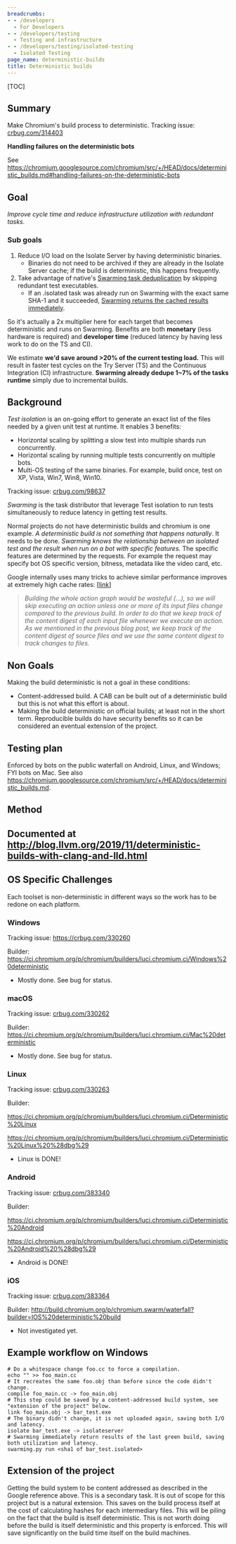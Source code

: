 ```yaml
---
breadcrumbs:
- - /developers
  - For Developers
- - /developers/testing
  - Testing and infrastructure
- - /developers/testing/isolated-testing
  - Isolated Testing
page_name: deterministic-builds
title: Deterministic builds
---
```


[TOC]

## Summary

Make Chromium's build process to deterministic. Tracking issue:
[crbug.com/314403](http://crbug.com/314403)

**Handling failures on the deterministic bots**

See
<https://chromium.googlesource.com/chromium/src/+/HEAD/docs/deterministic_builds.md#handling-failures-on-the-deterministic-bots>

## Goal

*Improve cycle time and reduce infrastructure utilization with redundant tasks.*

### Sub goals

1.  Reduce I/O load on the Isolate Server by having deterministic
            binaries.
    *   Binaries do not need to be archived if they are already in the
                Isolate Server cache; if the build is deterministic, this
                happens frequently.
2.  Take advantage of native's [Swarming task
            deduplication](https://code.google.com/p/swarming/wiki/SwarmingDetailedDesign#Task_deduplication)
            by skipping redundant test executables.
    *   If an .isolated task was already run on Swarming with the exact
                same SHA-1 and it succeeded, [Swarming returns the cached
                results
                immediately](https://code.google.com/p/swarming/wiki/SwarmingUserGuide#Task_idempotency).

So it's actually a 2x multiplier here for each target that becomes deterministic
and runs on Swarming. Benefits are both **monetary** (less hardware is required)
and **developer time** (reduced latency by having less work to do on the TS and
CI).

We estimate **we'd save around &gt;20% of the current testing load.** This will
result in faster test cycles on the Try Server (TS) and the Continuous
Integration (CI) infrastructure. **Swarming already dedupe 1~7% of the tasks
runtime** simply due to incremental builds.

## Background

*Test isolation* is an on-going effort to generate an exact list of the files
needed by a given unit test at runtime. It enables 3 benefits:

*   Horizontal scaling by splitting a slow test into multiple shards run
            concurrently.
*   Horizontal scaling by running multiple tests concurrently on
            multiple bots.
*   Multi-OS testing of the same binaries. For example, build once, test
            on XP, Vista, Win7, Win8, Win10.

Tracking issue: [crbug.com/98637](http://crbug.com/98637)

*Swarming* is the task distributor that leverage Test isolation to run tests
simultaneously to reduce latency in getting test results.

Normal projects do not have deterministic builds and chromium is one example. *A
deterministic build is not something that happens naturally*. It needs to be
done. *Swarming knows the relationship between an isolated test and the result
when run on a bot with specific features.* The specific features are determined
by the requests. For example the request may specify bot OS specific version,
bitness, metadata like the video card, etc.

Google internally uses many tricks to achieve similar performance improves at
extremely high cache rates:
\[[link](http://google-engtools.blogspot.com/2011/08/build-in-cloud-how-build-system-works.html)\]

> *Building the whole action graph would be wasteful (...), so we will skip
> executing an action unless one or more of its input files change compared to
> the previous build. In order to do that we keep track of the content digest of
> each input file whenever we execute an action. As we mentioned in the previous
> blog post, we keep track of the content digest of source files and we use the
> same content digest to track changes to files.*

## Non Goals

Making the build deterministic is not a goal in these conditions:

*   Content-addressed build. A CAB can be built out of a deterministic
            build but this is not what this effort is about.
*   Making the build deterministic on official builds; at least not in
            the short term. Reproducible builds do have security benefits so it
            can be considered an eventual extension of the project.

## Testing plan

Enforced by bots on the public waterfall on Android, Linux, and Windows; FYI
bots on Mac. See also
<https://chromium.googlesource.com/chromium/src/+/HEAD/docs/deterministic_builds.md>.

## Method

## Documented at <http://blog.llvm.org/2019/11/deterministic-builds-with-clang-and-lld.html>

## OS Specific Challenges

Each toolset is non-deterministic in different ways so the work has to be redone
on each platform.

### Windows

Tracking issue: <https://crbug.com/330260>

Builder:
<https://ci.chromium.org/p/chromium/builders/luci.chromium.ci/Windows%20deterministic>

*   Mostly done. See bug for status.

### macOS

Tracking issue: [crbug.com/330262](http://crbug.com/330262)

Builder:
<https://ci.chromium.org/p/chromium/builders/luci.chromium.ci/Mac%20deterministic>

*   Mostly done. See bug for status.

### Linux

Tracking issue: [crbug.com/330263](http://crbug.com/330263)

Builder:

<https://ci.chromium.org/p/chromium/builders/luci.chromium.ci/Deterministic%20Linux>

<https://ci.chromium.org/p/chromium/builders/luci.chromium.ci/Deterministic%20Linux%20%28dbg%29>

*   Linux is DONE!

### Android

Tracking issue: [crbug.com/383340](http://crbug.com/383340)

Builder:

<https://ci.chromium.org/p/chromium/builders/luci.chromium.ci/Deterministic%20Android>

<https://ci.chromium.org/p/chromium/builders/luci.chromium.ci/Deterministic%20Android%20%28dbg%29>

*   Android is DONE!

### iOS

Tracking issue: [crbug.com/383364](http://crbug.com/383364)

Builder:
<http://build.chromium.org/p/chromium.swarm/waterfall?builder=IOS%20deterministic%20build>

*   Not investigated yet.

## Example workflow on Windows

```none
# Do a whitespace change foo.cc to force a compilation.
echo "" >> foo_main.cc
# It recreates the same foo.obj than before since the code didn't change.
compile foo_main.cc -> foo_main.obj
# This step could be saved by a content-addressed build system, see "extension of the project" below.
link foo_main.obj -> bar_test.exe
# The binary didn't change, it is not uploaded again, saving both I/O and latency.
isolate bar_test.exe -> isolateserver
# Swarming immediately return results of the last green build, saving both utilization and latency.
swarming.py run <sha1 of bar_test.isolated>
```

## Extension of the project

Getting the build system to be content addressed as described in the Google
reference above. This is a secondary task. It is out of scope for this project
but is a natural extension. This saves on the build process itself at the cost
of calculating hashes for each intermediary files. This will be piling on the
fact that the build is itself deterministic. This is not worth doing before the
build is itself deterministic and this property is enforced. This will save
significantly on the build time itself on the build machines.
